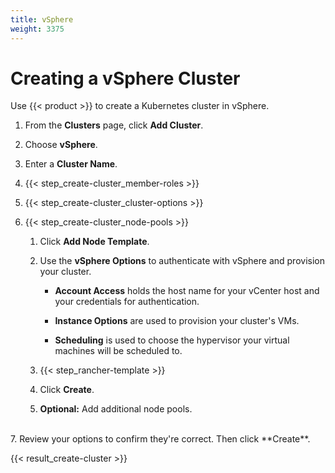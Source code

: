 ```yaml
---
title: vSphere
weight: 3375
---
```


# Creating a vSphere Cluster

Use {{< product >}} to create a Kubernetes cluster in vSphere.

1. From the **Clusters** page, click **Add Cluster**.

2. Choose **vSphere**.

3. Enter a **Cluster Name**.

4. {{< step_create-cluster_member-roles >}}

5. {{< step_create-cluster_cluster-options >}}

6. {{< step_create-cluster_node-pools >}}

	1.	Click **Add Node Template**.

	2.	Use the **vSphere Options** to authenticate with vSphere and provision your cluster.

		- **Account Access** holds the host name for your vCenter host and your credentials for authentication.

		- **Instance Options** are used to provision your cluster's VMs.

		- **Scheduling** is used to choose the hypervisor your virtual machines will be scheduled to.

	3. {{< step_rancher-template >}}

	4. Click **Create**.

	5. **Optional:** Add additional node pools.

<br/>
7. Review your options to confirm they're correct. Then click **Create**.

{{< result_create-cluster >}}
